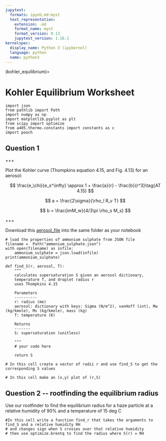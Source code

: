 ```yaml
---
jupytext:
  formats: ipynb,md:myst
  text_representation:
    extension: .md
    format_name: myst
    format_version: 0.13
    jupytext_version: 1.16.1
kernelspec:
  display_name: Python 3 (ipykernel)
  language: python
  name: python3
---
```


(kohler_equilibrium)=
# Kohler Equilibrium Worksheet

```{code-cell} ipython3
import json
from pathlib import Path
import numpy as np
import matplotlib.pyplot as plt
from scipy import optimize
from a405.thermo.constants import constants as c
import pooch
```

## Question 1

+++

Plot the Kohler curve (Thompkins equation 4.15, and Fig. 4.13) for an aerosol:

$$
\frac{e_\chi}{e_s^\infty} \approx 1 + \frac{a}{r} - \frac{b}{r^3}\tag{AT 4.15}
$$


$$
a = \frac{2\sigma}{\rho_l R_v T}
$$

$$
b = \frac{imM_w}{4/3\pi \rho_s M_s}
$$

+++

Download this [aerosol_file](https://www.dropbox.com/scl/fi/oiqcf3e910cocd8kxcuah/ammonium_sulphate.json?rlkey=igkpf2oycvc27kquriuge78fm&dl=0) into the same folder as  your notebook

```{code-cell} ipython3
# load the properties of ammonium sulphate from JSON file
filename =  Path("ammonium_sulphate.json")
with open(filename) as infile:
    ammonium_sulphate = json.load(infile)
print(ammonium_sulphate)
```

```{code-cell} ipython3
def find_S(r, aerosol, T):
    """
    calculates supersaturation S given an aerosol dictionary,
    temperature T, and droplet radius r 
    uses Thompkins 4.15

    Parameters
    ----------
    r: radius (me)
    aerosol: dictionary with keys: Sigma (N/m^2), vanHoff (int), Mw (kg/kmole), Ms (kg/kmole), mass (kg)
    T: temperature (K)

    Returns
    -------
    S: supersaturation (unitless)
    
    """
    # your code here
  
    return S
```

```{code-cell} ipython3
# In this cell create a vector of radii r and use find_S to get the corresponding S values
```

```{code-cell} ipython3
# In this cell make an (x,y) plot of (r,S)
```

## Question 2 -- rootfinding the equilibrium radius

Use our rootfinder to find the equilibrium radius for a haze particle at a relative humidity of 90% and a temperature of 15 deg C

```{code-cell} ipython3
#In this cell write a function find_r that takes the arguments to find_S and a relative humidity RH
# and changes sign when S crosses over that relative humidity 
# then use optimize.brentq to find the radius where S(r) = RH
```

```{code-cell} ipython3

```
